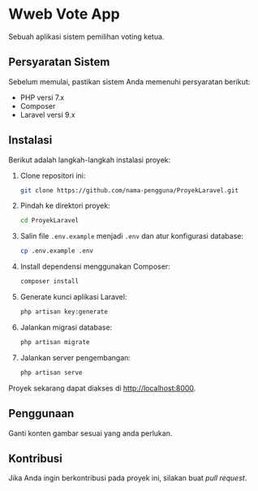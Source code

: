 # Wweb Vote App

Sebuah aplikasi sistem pemilihan voting ketua.

## Persyaratan Sistem

Sebelum memulai, pastikan sistem Anda memenuhi persyaratan berikut:

- PHP versi 7.x
- Composer
- Laravel versi 9.x

## Instalasi

Berikut adalah langkah-langkah instalasi proyek:

1. Clone repositori ini:

    ```bash
    git clone https://github.com/nama-pengguna/ProyekLaravel.git
    ```

2. Pindah ke direktori proyek:

    ```bash
    cd ProyekLaravel
    ```

3. Salin file `.env.example` menjadi `.env` dan atur konfigurasi database:

    ```bash
    cp .env.example .env
    ```

4. Install dependensi menggunakan Composer:

    ```bash
    composer install
    ```

5. Generate kunci aplikasi Laravel:

    ```bash
    php artisan key:generate
    ```

6. Jalankan migrasi database:

    ```bash
    php artisan migrate
    ```

7. Jalankan server pengembangan:

    ```bash
    php artisan serve
    ```

Proyek sekarang dapat diakses di [http://localhost:8000](http://localhost:8000).

## Penggunaan

Ganti konten gambar sesuai yang anda perlukan.


## Kontribusi

Jika Anda ingin berkontribusi pada proyek ini, silakan buat *pull request*.
